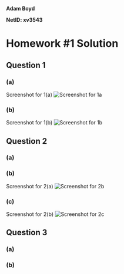 **Adam Boyd**

**NetID: xv3543**

# Homework #1 Solution

## Question 1

### (a)
Screenshot for 1(a) ![Screenshot for 1a](https://github.com/CSUEB-DrB-CS/assignment-phoenix239/blob/master/images/Git01.JPG)

### (b)
Screenshot for 1(b) ![Screenshot for 1b](https://github.com/CSUEB-DrB-CS/assignment-phoenix239/blob/master/images/Git02.JPG)

## Question 2

### (a)

### (b)
Screenshot for 2(a) ![Screenshot for 2b](https://github.com/CSUEB-DrB-CS/assignment-phoenix239/blob/master/images/Git03.JPG)


### (c)
Screenshot for 2(b) ![Screenshot for 2c](https://github.com/CSUEB-DrB-CS/assignment-phoenix239/blob/master/images/Git04.JPG)

## Question 3

### (a)

### (b)

